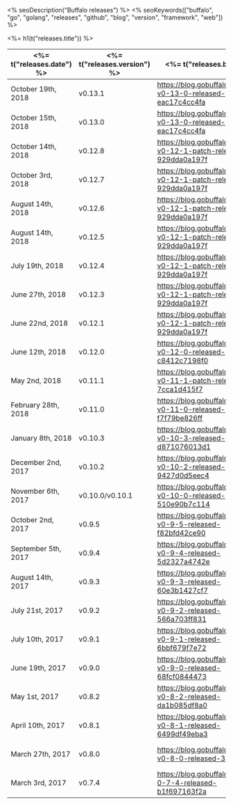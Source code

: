 <% seoDescription("Buffalo releases") %>
<% seoKeywords(["buffalo", "go", "golang", "releases", "github", "blog", "version", "framework", "web"]) %>

<%= h1(t("releases.title")) %>


| <%= t("releases.date") %> | <%= t("releases.version") %> | <%= t("releases.blog") %>                                            | <%= t("releases.github") %>       |
| ------------------------- | ---------------------------- | ------------------------------------------------------------------   | --------------------------------- |
| October 19th, 2018        | v0.13.1                      | https://blog.gobuffalo.io/buffalo-v0-13-0-released-eac17c4cc4fa      | <%= githubRelease("v0.13.1") %>   |
| October 15th, 2018        | v0.13.0                      | https://blog.gobuffalo.io/buffalo-v0-13-0-released-eac17c4cc4fa      | <%= githubRelease("v0.13.0") %>   |
| October 14th, 2018        | v0.12.8                      | https://blog.gobuffalo.io/buffalo-v0-12-1-patch-release-929dda0a197f | <%= githubRelease("v0.12.8") %>   |
| October 3rd, 2018         | v0.12.7                      | https://blog.gobuffalo.io/buffalo-v0-12-1-patch-release-929dda0a197f | <%= githubRelease("v0.12.7") %>   |
| August 14th, 2018         | v0.12.6                      | https://blog.gobuffalo.io/buffalo-v0-12-1-patch-release-929dda0a197f | <%= githubRelease("v0.12.6") %>   |
| August 14th, 2018         | v0.12.5                      | https://blog.gobuffalo.io/buffalo-v0-12-1-patch-release-929dda0a197f | <%= githubRelease("v0.12.5") %>   |
| July 19th, 2018           | v0.12.4                      | https://blog.gobuffalo.io/buffalo-v0-12-1-patch-release-929dda0a197f | <%= githubRelease("v0.12.4") %>   |
| June 27th, 2018           | v0.12.3                      | https://blog.gobuffalo.io/buffalo-v0-12-1-patch-release-929dda0a197f | <%= githubRelease("v0.12.3") %>   |
| June 22nd, 2018           | v0.12.1                      | https://blog.gobuffalo.io/buffalo-v0-12-1-patch-release-929dda0a197f | <%= githubRelease("v0.12.1") %>   |
| June 12th, 2018           | v0.12.0                      | https://blog.gobuffalo.io/buffalo-v0-12-0-released-c8412c7198f0      | <%= githubRelease("v0.12.0") %>   |
| May 2nd, 2018             | v0.11.1                      | https://blog.gobuffalo.io/buffalo-v0-11-1-patch-release-7cca1d415f7  | <%= githubRelease("v0.11.1") %>   |
| February 28th, 2018       | v0.11.0                      | https://blog.gobuffalo.io/buffalo-v0-11-0-released-f7f79be826ff      | <%= githubRelease("v0.11.0") %>   |
| January 8th, 2018         | v0.10.3                      | https://blog.gobuffalo.io/buffalo-v0-10-3-released-d871076013d1      | <%= githubRelease("v0.10.3") %>   |
| December 2nd, 2017        | v0.10.2                      | https://blog.gobuffalo.io/buffalo-v0-10-2-released-9427d0d5eec4      | <%= githubRelease("v0.10.2") %>   |
| November 6th, 2017        | v0.10.0/v0.10.1              | https://blog.gobuffalo.io/buffalo-v0-10-0-released-510e90b7c114      | <%= githubRelease("v0.10.1") %>   |
| October 2nd, 2017         | v0.9.5                       | https://blog.gobuffalo.io/buffalo-v0-9-5-released-f82bfd42ce90       | <%= githubRelease("v0.9.5") %>    |
| September 5th, 2017       | v0.9.4                       | https://blog.gobuffalo.io/buffalo-v0-9-4-released-5d2327a4742e       | <%= githubRelease("v0.9.4") %>    |
| August 14th, 2017         | v0.9.3                       | https://blog.gobuffalo.io/buffalo-v0-9-3-released-60e3b1427cf7       | <%= githubRelease("v0.9.3") %>    |
| July 21st, 2017           | v0.9.2                       | https://blog.gobuffalo.io/buffalo-v0-9-2-released-566a703ff831       | <%= githubRelease("v0.9.2") %>    |
| July 10th, 2017           | v0.9.1                       | https://blog.gobuffalo.io/buffalo-v0-9-1-released-6bbf679f7e72       | <%= githubRelease("v0.9.1") %>    |
| June 19th, 2017           | v0.9.0                       | https://blog.gobuffalo.io/buffalo-v0-9-0-released-68fcf0844473       | <%= githubRelease("v0.9.0") %>    |
| May 1st, 2017             | v0.8.2                       | https://blog.gobuffalo.io/buffalo-v0-8-2-released-da1b085df8a0       | <%= githubRelease("v0.8.2") %>    |
| April 10th, 2017          | v0.8.1                       | https://blog.gobuffalo.io/buffalo-v0-8-1-released-6499df49eba3       | <%= githubRelease("v0.8.1") %>    |
| March 27th, 2017          | v0.8.0                       | https://blog.gobuffalo.io/buffalo-v0-8-0-released-33f1786eadf        | <%= githubRelease("v0.8.0") %>    |
| March 3rd, 2017           | v0.7.4                       | https://blog.gobuffalo.io/buffalo-0-7-4-released-b1f697163f2a        | <%= githubRelease("v0.7.4") %>    |
